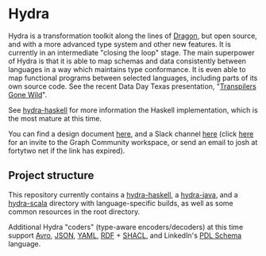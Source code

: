 # Hydra

Hydra is a transformation toolkit along the lines of [Dragon](https://eng.uber.com/dragon-schema-integration-at-uber-scale),
but open source, and with a more advanced type system and other new features.
It is currently in an intermediate "closing the loop" stage.
The main superpower of Hydra is that it is able to map schemas and data consistently between languages
in a way which maintains type conformance.
It is even able to map functional programs between selected languages, including parts of its own source code.
See the recent Data Day Texas presentation, "[Transpilers Gone Wild](https://www.slideshare.net/joshsh/transpilers-gone-wild-introducing-hydra)".

See [hydra-haskell](https://github.com/CategoricalData/hydra/hydra-haskell) for more information the Haskell implementation,
which is the most mature at this time.

You can find a design document [here](https://bit.ly/hydra-design-doc),
and a Slack channel [here](https://bit.ly/hydra-slack)
(click [here](https://join.slack.com/t/graphcommunity/shared_invite/zt-1a6ohrnn9-rXIBwn3L4NSC4cH0c1DN8A) for an invite to the Graph Community workspace, or send an email to josh at fortytwo net if the link has expired).

## Project structure

This repository currently contains a [hydra-haskell](https://github.com/CategoricalData/hydra/tree/main/hydra-haskell),
a [hydra-java](https://github.com/CategoricalData/hydra/tree/main/hydra-java),
and a [hydra-scala](https://github.com/CategoricalData/hydra/tree/main/hydra-scala) directory with language-specific builds,
as well as some common resources in the root directory.

Additional Hydra "coders" (type-aware encoders/decoders) at this time support
[Avro](https://avro.apache.org),
[JSON](https://json.org),
[YAML](https://en.wikipedia.org/wiki/YAML),
[RDF](https://www.w3.org/RDF) + [SHACL](https://www.w3.org/TR/shacl),
and LinkedIn's [PDL Schema](https://linkedin.github.io/rest.li/pdl_schema) language.
